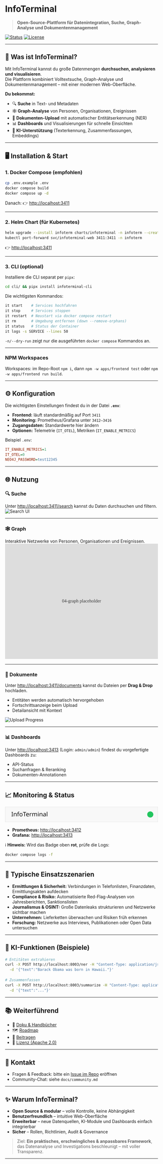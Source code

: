 # InfoTerminal

> **Open-Source-Plattform für Datenintegration, Suche, Graph-Analyse und Dokumentenmanagement**

[![Status](https://img.shields.io/badge/status-v0.1.0--pre-blue)](#) [![License](https://img.shields.io/badge/license-Apache--2.0-green)](#)

---

## 🚀 Was ist InfoTerminal?

Mit InfoTerminal kannst du große Datenmengen **durchsuchen, analysieren und visualisieren**.  
Die Plattform kombiniert Volltextsuche, Graph-Analyse und Dokumentenmanagement – mit einer modernen Web-Oberfläche.

**Du bekommst:**
- 🔍 **Suche** in Text- und Metadaten  
- 🕸️ **Graph-Analyse** von Personen, Organisationen, Ereignissen  
- 📄 **Dokumenten-Upload** mit automatischer Entitätserkennung (NER)  
- 📊 **Dashboards** und Visualisierungen für schnelle Einsichten  
- 🤖 **KI-Unterstützung** (Texterkennung, Zusammenfassungen, Embeddings)

---

## 🖥️ Installation & Start

### 1. Docker Compose (empfohlen)

```bash
cp .env.example .env
docker compose build
docker compose up -d
````

Danach:
👉 [http://localhost:3411](http://localhost:3411)

---

### 2. Helm Chart (für Kubernetes)

```bash
helm upgrade --install infoterm charts/infoterminal -n infoterm --create-namespace
kubectl port-forward svc/infoterminal-web 3411:3411 -n infoterm
```

👉 [http://localhost:3411](http://localhost:3411)

---

### 3. CLI (optional)

Installiere die CLI separat per `pipx`:

```bash
cd cli/ && pipx install infoterminal-cli
```

Die wichtigsten Kommandos:

```bash
it start    # Services hochfahren
it stop     # Services stoppen
it restart  # Neustart via docker compose restart
it rm       # Umgebung entfernen (down --remove-orphans)
it status   # Status der Container
it logs -s SERVICE --lines 50
```

`-n/--dry-run` zeigt nur die ausgeführten `docker compose` Kommandos an.

---

### NPM Workspaces

Workspaces: im Repo-Root `npm i`, dann `npm -w apps/frontend test` oder `npm -w apps/frontend run build`.

---

## ⚙️ Konfiguration

Die wichtigsten Einstellungen findest du in der Datei **`.env`**:

* **Frontend:** läuft standardmäßig auf Port `3411`
* **Monitoring:** Prometheus/Grafana unter `3412–3416`
* **Zugangsdaten:** Standardwerte hier ändern
* **Optionen:** Telemetrie (`IT_OTEL`), Metriken (`IT_ENABLE_METRICS`)

Beispiel `.env`:

```ini
IT_ENABLE_METRICS=1
IT_OTEL=0
NEO4J_PASSWORD=test12345
```

---

## 🌐 Nutzung

### 🔍 Suche

Unter [http://localhost:3411/search](http://localhost:3411/search) kannst du Daten durchsuchen und filtern.
![Search UI](docs/dev/img/search-ui.png)

---

### 🕸️ Graph

Interaktive Netzwerke von Personen, Organisationen und Ereignissen.
![Graph UI](docs/screenshots/04-graph.svg)

---

### 📄 Dokumente

Unter [http://localhost:3411/documents](http://localhost:3411/documents) kannst du Dateien per **Drag & Drop** hochladen.

* Entitäten werden automatisch hervorgehoben
* Fortschrittsanzeige beim Upload
* Detailansicht mit Kontext

![Upload Progress](docs/dev/img/upload-progress.png)

---

### 📊 Dashboards

Unter [http://localhost:3413](http://localhost:3413) (Login: `admin/admin`) findest du vorgefertigte Dashboards zu:

* API-Status
* Suchanfragen & Reranking
* Dokumenten-Annotationen

---

## 📈 Monitoring & Status

![Health Badge](docs/img/health-badge.svg)

* **Prometheus:** [http://localhost:3412](http://localhost:3412)
* **Grafana:** [http://localhost:3413](http://localhost:3413)

ℹ️ **Hinweis:** Wird das Badge oben **rot**, prüfe die Logs:

```bash
docker compose logs -f
```

---

## 🎯 Typische Einsatzszenarien

* **Ermittlungen & Sicherheit:** Verbindungen in Telefonlisten, Finanzdaten, Ermittlungsakten aufdecken
* **Compliance & Risiko:** Automatisierte Red-Flag-Analysen von Jahresberichten, Sanktionslisten
* **Journalismus & OSINT:** Große Datenleaks strukturieren und Netzwerke sichtbar machen
* **Unternehmen:** Lieferketten überwachen und Risiken früh erkennen
* **Forschung:** Netzwerke aus Interviews, Publikationen oder Open Data untersuchen

---

## 🧠 KI-Funktionen (Beispiele)

```bash
# Entitäten extrahieren
curl -X POST http://localhost:8003/ner -H "Content-Type: application/json" \
  -d '{"text":"Barack Obama was born in Hawaii."}'

# Zusammenfassen
curl -X POST http://localhost:8003/summarize -H "Content-Type: application/json" \
  -d '{"text":"..."}'
```

---

## 📚 Weiterführend

* 📄 [Doku & Handbücher](docs/)
* 🗺️ [Roadmap](#-roadmap)
* 🤝 [Beitragen](CONTRIBUTING.md)
* 📄 [Lizenz (Apache 2.0)](LICENSE)

---

## 💬 Kontakt

* Fragen & Feedback: bitte ein [Issue im Repo](../../issues) eröffnen
* Community-Chat: siehe `docs/community.md`

---

## ✨ Warum InfoTerminal?

* **Open Source & modular** – volle Kontrolle, keine Abhängigkeit
* **Benutzerfreundlich** – intuitive Web-Oberfläche
* **Erweiterbar** – neue Datenquellen, KI-Module und Dashboards einfach integrierbar
* **Sicher** – Rollen, Richtlinien, Audit & Governance

> Ziel: **Ein praktisches, erschwingliches & anpassbares Framework**, das Datenanalyse und Investigations beschleunigt – mit voller Transparenz.

---
